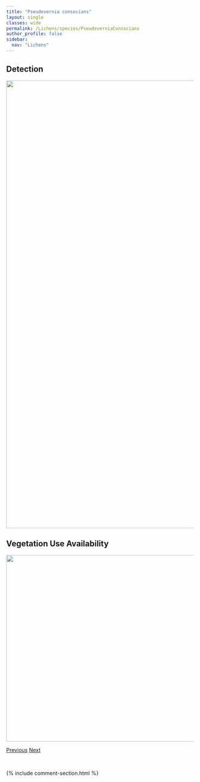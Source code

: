 ```yaml
---
title: "Pseudevernia consocians"
layout: single
classes: wide
permalink: /Lichens/species/PseudeverniaConsocians
author_profile: false
sidebar:
  nav: "Lichens"
---
```


<h2>Detection</h2>

<a href="https://drive.google.com/uc?export=view&id=1ek7Og9-BaPdXEKP-gp7DHDdFHG5NLzNg">
<img src="https://drive.google.com/uc?export=view&id=1ek7Og9-BaPdXEKP-gp7DHDdFHG5NLzNg" height = "1200" width = "800">
</a>


<h2>Vegetation Use Availability</h2>

<a href="https://drive.google.com/uc?export=view&id=12uX6wu-JN-1tgkOXtf1f_IV9lvWF3eqh">
<img src="https://drive.google.com/uc?export=view&id=12uX6wu-JN-1tgkOXtf1f_IV9lvWF3eqh" height = "500" width = "1000">
</a>


<a href="/DevelopmentWebsite/Lichens/species/PseudephebePubescens" class="pagination--pager" title="Pseudephebe pubescens">Previous</a> <a href="/DevelopmentWebsite/Lichens/species/PsoraCerebriformis" class="pagination--pager" title="Psora cerebriformis">Next</a>

<p>&nbsp;</p>

{% include comment-section.html %}
